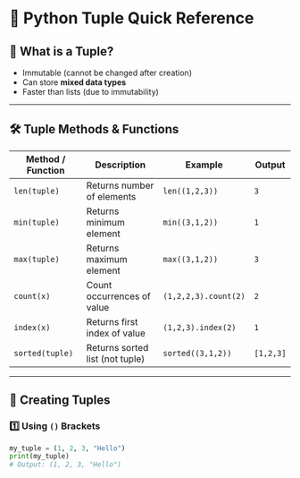 # 📌 Python Tuple Quick Reference

## 🔹 What is a Tuple?
- Immutable (cannot be changed after creation)  
- Can store **mixed data types**  
- Faster than lists (due to immutability)  

---

## 🛠️ Tuple Methods & Functions

| Method / Function | Description | Example | Output |
|--------------------|-------------|---------|--------|
| `len(tuple)` | Returns number of elements | `len((1,2,3))` | `3` |
| `min(tuple)` | Returns minimum element | `min((3,1,2))` | `1` |
| `max(tuple)` | Returns maximum element | `max((3,1,2))` | `3` |
| `count(x)` | Count occurrences of value | `(1,2,2,3).count(2)` | `2` |
| `index(x)` | Returns first index of value | `(1,2,3).index(2)` | `1` |
| `sorted(tuple)` | Returns sorted list (not tuple) | `sorted((3,1,2))` | `[1,2,3]` |

---

## 📝 Creating Tuples

### 1️⃣ Using `()` Brackets
```python
my_tuple = (1, 2, 3, "Hello")
print(my_tuple)
# Output: (1, 2, 3, "Hello")
```
